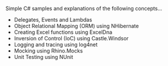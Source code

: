 Simple C# samples and explanations of the following concepts...

* Delegates, Events and Lambdas
* Object Relational Mapping (ORM) using NHibernate
* Creating Excel functions using ExcelDna
* Inversion of Control (IoC) using Castle.Windsor
* Logging and tracing using log4net
* Mocking using Rhino.Mocks
* Unit Testing using NUnit


